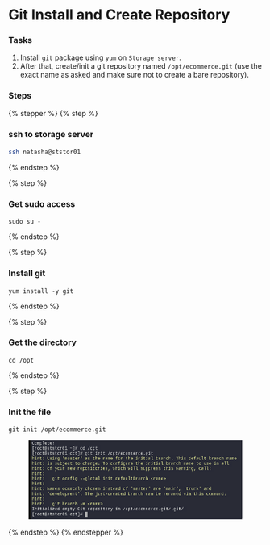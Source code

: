 # Git Install and Create Repository

### Tasks

1. Install `git` package using `yum` on `Storage server`.
2. After that, create/init a git repository named `/opt/ecommerce.git` (use the exact name as asked and make sure not to create a bare repository).

### Steps

{% stepper %}
{% step %}
### ssh to storage server

```bash
ssh natasha@ststor01
```
{% endstep %}

{% step %}
### Get sudo access

```
sudo su -
```
{% endstep %}

{% step %}
### Install git

```
yum install -y git
```
{% endstep %}

{% step %}
### Get the directory

```
cd /opt
```
{% endstep %}

{% step %}
### Init the file

```
git init /opt/ecommerce.git
```

<figure><img src="../.gitbook/assets/image (211).png" alt=""><figcaption></figcaption></figure>
{% endstep %}
{% endstepper %}
